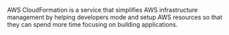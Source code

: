 
AWS CloudFormation is a service that simplifies AWS infrastructure management by helping developers mode and setup AWS resources so that they can spend more time focusing on building applications.